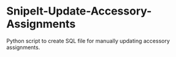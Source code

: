 # SnipeIt-Update-Accessory-Assignments
Python script to create SQL file for manually updating accessory assignments.
